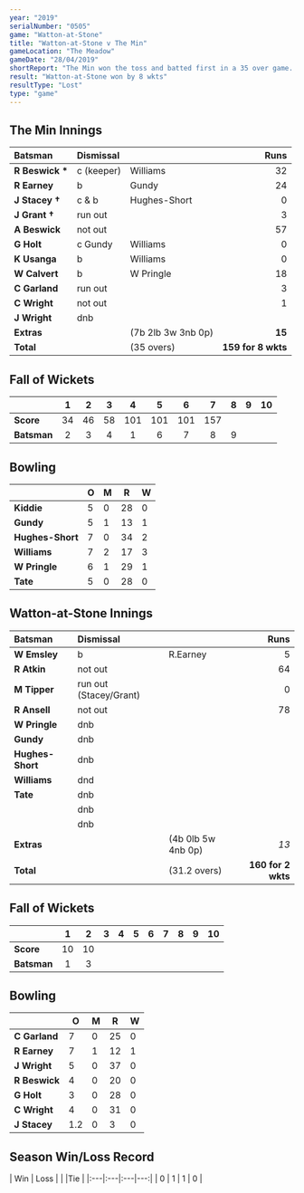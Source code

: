 ```yaml
---
year: "2019"
serialNumber: "0505" 
game: "Watton-at-Stone"
title: "Watton-at-Stone v The Min"
gameLocation: "The Meadow"
gameDate: "28/04/2019"
shortReport: "The Min won the toss and batted first in a 35 over game. The Min made 159 for 8 wkts. Watton-at-Stone made 160 for 2 wkts in reply."
result: "Watton-at-Stone won by 8 wkts"
resultType: "Lost"
type: "game"
---
```


## The Min Innings

| Batsman | Dismissal |  | Runs |
|:---|:---|---|---:|
| **R Beswick &#42;** | c (keeper) | Williams | 32 |
| **R Earney** | b | Gundy | 24 |
| **J Stacey &#8224;** | c & b | Hughes-Short | 0 |
| **J Grant &#8224;** | run out |   | 3 |
| **A Beswick** | not out |   | 57 |
| **G Holt** | c Gundy | Williams | 0 |
| **K Usanga** | b | Williams | 0 |
| **W Calvert** | b | W Pringle | 18 |
| **C Garland** | run out |   | 3 |
| **C Wright** | not out |   | 1 |
| **J Wright** | dnb | | |
| **Extras** | | (7b 2lb 3w 3nb 0p) | **15** |
| **Total** | | (35 overs) | **159 for 8 wkts** |

## Fall of Wickets

| | 1 | 2 | 3 | 4 | 5 | 6 | 7 | 8 | 9 | 10 |
|---|:---:|:---:|:---:|:---:|:---:|:---:|:---:|:---:|:---:|:---:|
| **Score** | 34 | 46 | 58 | 101 | 101 | 101 | 157 |  |  |  |
| **Batsman** | 2 | 3 | 4 | 1 | 6 | 7 | 8 | 9 |  |  |

## Bowling

| | O | M | R | W |
|---|---|---|---|---|
| **Kiddie** | 5 | 0 | 28 | 0 |
| **Gundy** | 5 | 1 | 13 | 1 |
| **Hughes-Short** | 7 | 0 | 34 | 2 |
| **Williams** | 7 | 2 | 17 | 3 |
| **W Pringle** | 6 | 1 | 29 | 1 |
| **Tate** | 5 | 0 | 28 | 0 |

## Watton-at-Stone Innings

| Batsman | Dismissal |  | Runs |
|:---|:---|---|---:|
| **W Emsley** | b | R.Earney | 5 |
| **R Atkin** | not out |   | 64 |
| **M Tipper** | run out (Stacey/Grant) |   | 0 |
| **R Ansell** | not out |   | 78 |
| **W Pringle** | dnb |   |   |
| **Gundy** | dnb |   |   |
| **Hughes-Short** | dnb |   |   |
| **Williams** | dnd |   |   |
| **Tate** | dnb |   |   |
|  | dnb |   |   |
|  | dnb |   |   |
| **Extras** | | (4b 0lb 5w 4nb 0p) | *13* |
| **Total** | | (31.2 overs) | **160 for 2 wkts** |

## Fall of Wickets

| | 1 | 2 | 3 | 4 | 5 | 6 | 7 | 8 | 9 | 10 |
|---|:---:|:---:|:---:|:---:|:---:|:---:|:---:|:---:|:---:|:---:|
| **Score** | 10 | 10 | | | | | | | | |
| **Batsman** | 1 | 3 | | | | | | | | |

## Bowling

| | O | M | R | W |
|---|---|---|---|---|
| **C Garland** | 7 | 0 | 25 | 0 |
| **R Earney** | 7 | 1 | 12 | 1 |
| **J Wright** | 5 | 0 | 37 | 0 |
| **R Beswick** | 4 | 0 | 20 | 0 |
| **G Holt** | 3 | 0 | 28 | 0 |
| **C Wright** | 4 | 0 | 31 | 0 |
| **J Stacey** | 1.2 | 0 | 3 | 0 |  

## Season Win/Loss Record

| Win | Loss |  |  |Tie |
|:---|:---|:---|---:|
| 0 | 1 | 1 | 0 |